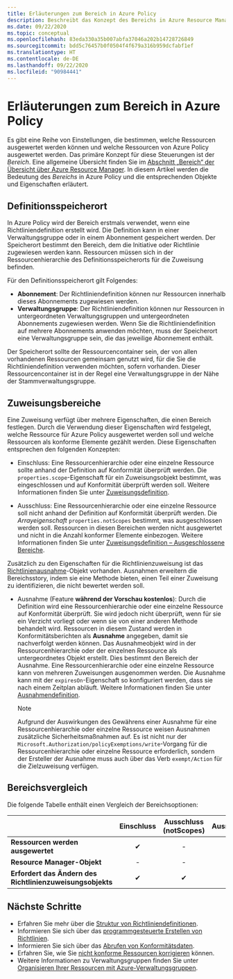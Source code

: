 ```yaml
---
title: Erläuterungen zum Bereich in Azure Policy
description: Beschreibt das Konzept des Bereichs in Azure Resource Manager und wie es auf Azure Policy angewendet wird, um zu steuern, welche Ressourcen von Azure Policy ausgewertet werden.
ms.date: 09/22/2020
ms.topic: conceptual
ms.openlocfilehash: 83eda330a35b007abfa37046a202b14728726849
ms.sourcegitcommit: bdd5c76457b0f0504f4f679a316b959dcfabf1ef
ms.translationtype: HT
ms.contentlocale: de-DE
ms.lasthandoff: 09/22/2020
ms.locfileid: "90984441"
---
```

# <a name="understand-scope-in-azure-policy"></a>Erläuterungen zum Bereich in Azure Policy

Es gibt eine Reihe von Einstellungen, die bestimmen, welche Ressourcen ausgewertet werden können und welche Ressourcen von Azure Policy ausgewertet werden. Das primäre Konzept für diese Steuerungen ist der _Bereich_.
Eine allgemeine Übersicht finden Sie im [Abschnitt „Bereich“ der Übersicht über Azure Resource Manager](../../../azure-resource-manager/management/overview.md#understand-scope).
In diesem Artikel werden die Bedeutung des _Bereichs_ in Azure Policy und die entsprechenden Objekte und Eigenschaften erläutert.

## <a name="definition-location"></a>Definitionsspeicherort

In Azure Policy wird der Bereich erstmals verwendet, wenn eine Richtliniendefinition erstellt wird. Die Definition kann in einer Verwaltungsgruppe oder in einem Abonnement gespeichert werden. Der Speicherort bestimmt den Bereich, dem die Initiative oder Richtlinie zugewiesen werden kann. Ressourcen müssen sich in der Ressourcenhierarchie des Definitionsspeicherorts für die Zuweisung befinden.

Für den Definitionsspeicherort gilt Folgendes:

- **Abonnement**: Der Richtliniendefinition können nur Ressourcen innerhalb dieses Abonnements zugewiesen werden.
- **Verwaltungsgruppe**: Der Richtliniendefinition können nur Ressourcen in untergeordneten Verwaltungsgruppen und untergeordneten Abonnements zugewiesen werden. Wenn Sie die Richtliniendefinition auf mehrere Abonnements anwenden möchten, muss der Speicherort eine Verwaltungsgruppe sein, die das jeweilige Abonnement enthält.

Der Speicherort sollte der Ressourcencontainer sein, der von allen vorhandenen Ressourcen gemeinsam genutzt wird, für die Sie die Richtliniendefinition verwenden möchten, sofern vorhanden. Dieser Ressourcencontainer ist in der Regel eine Verwaltungsgruppe in der Nähe der Stammverwaltungsgruppe.

## <a name="assignment-scopes"></a>Zuweisungsbereiche

Eine Zuweisung verfügt über mehrere Eigenschaften, die einen Bereich festlegen. Durch die Verwendung dieser Eigenschaften wird festgelegt, welche Ressource für Azure Policy ausgewertet werden soll und welche Ressourcen als konforme Elemente gezählt werden. Diese Eigenschaften entsprechen den folgenden Konzepten:

- Einschluss: Eine Ressourcenhierarchie oder eine einzelne Ressource sollte anhand der Definition auf Konformität überprüft werden. Die `properties.scope`-Eigenschaft für ein Zuweisungsobjekt bestimmt, was eingeschlossen und auf Konformität überprüft werden soll. Weitere Informationen finden Sie unter [Zuweisungsdefinition](./assignment-structure.md).

- Ausschluss: Eine Ressourcenhierarchie oder eine einzelne Ressource soll nicht anhand der Definition auf Konformität überprüft werden. Die _Arrayeigenschaft_ `properties.notScopes` bestimmt, was ausgeschlossen werden soll. Ressourcen in diesen Bereichen werden nicht ausgewertet und nicht in die Anzahl konformer Elemente einbezogen. Weitere Informationen finden Sie unter [Zuweisungsdefinition – Ausgeschlossene Bereiche](./assignment-structure.md#excluded-scopes).

Zusätzlich zu den Eigenschaften für die Richtlinienzuweisung ist das [Richtlinienausnahme](./exemption-structure.md)-Objekt vorhanden. Ausnahmen erweitern die Bereichsstory, indem sie eine Methode bieten, einen Teil einer Zuweisung zu identifizieren, die nicht bewertet werden soll.

- Ausnahme (Feature **während der Vorschau kostenlos**): Durch die Definition wird eine Ressourcenhierarchie oder eine einzelne Ressource auf Konformität überprüft. Sie wird jedoch nicht überprüft, wenn für sie ein Verzicht vorliegt oder wenn sie von einer anderen Methode behandelt wird. Ressourcen in diesem Zustand werden in Konformitätsberichten als **Ausnahme** angegeben, damit sie nachverfolgt werden können. Das Ausnahmeobjekt wird in der Ressourcenhierarchie oder der einzelnen Ressource als untergeordnetes Objekt erstellt. Dies bestimmt den Bereich der Ausnahme. Eine Ressourcenhierarchie oder eine einzelne Ressource kann von mehreren Zuweisungen ausgenommen werden. Die Ausnahme kann mit der `expiresOn`-Eigenschaft so konfiguriert werden, dass sie nach einem Zeitplan abläuft. Weitere Informationen finden Sie unter [Ausnahmendefinition](./exemption-structure.md).

  > [!NOTE]
  > Aufgrund der Auswirkungen des Gewährens einer Ausnahme für eine Ressourcenhierarchie oder einzelne Ressource weisen Ausnahmen zusätzliche Sicherheitsmaßnahmen auf. Es ist nicht nur der `Microsoft.Authorization/policyExemptions/write`-Vorgang für die Ressourcenhierarchie oder einzelne Ressource erforderlich, sondern der Ersteller der Ausnahme muss auch über das Verb `exempt/Action` für die Zielzuweisung verfügen.

## <a name="scope-comparison"></a>Bereichsvergleich

Die folgende Tabelle enthält einen Vergleich der Bereichsoptionen:

| | Einschluss | Ausschluss (notScopes) | Ausnahme |
|---|:---:|:---:|:---:|
|**Ressourcen werden ausgewertet** | &#10004; | - | - |
|**Resource Manager-Objekt** | - | - | &#10004; |
|**Erfordert das Ändern des Richtlinienzuweisungsobjekts** | &#10004; | &#10004; | - |

## <a name="next-steps"></a>Nächste Schritte

- Erfahren Sie mehr über die [Struktur von Richtliniendefinitionen](./definition-structure.md).
- Informieren Sie sich über das [programmgesteuerte Erstellen von Richtlinien](../how-to/programmatically-create.md).
- Informieren Sie sich über das [Abrufen von Konformitätsdaten](../how-to/get-compliance-data.md).
- Erfahren Sie, wie Sie [nicht konforme Ressourcen korrigieren](../how-to/remediate-resources.md) können.
- Weitere Informationen zu Verwaltungsgruppen finden Sie unter [Organisieren Ihrer Ressourcen mit Azure-Verwaltungsgruppen](../../management-groups/overview.md).